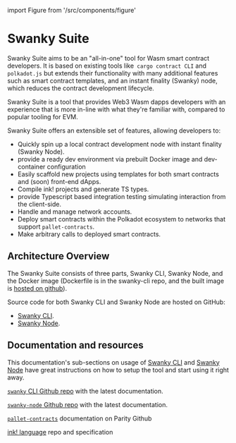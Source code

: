import Figure from '/src/components/figure'

# Swanky Suite

Swanky Suite aims to be an "all-in-one" tool for Wasm smart contract developers. It is based on existing tools like` cargo contract CLI` and `polkadot.js` but extends their functionality with many additional features such as smart contract templates, and an instant finality (Swanky) node, which reduces the contract development lifecycle.

Swanky Suite is a tool that provides Web3 Wasm dapps developers with an experience that is more in-line with what they're familiar with, compared to popular tooling for EVM.

Swanky Suite offers an extensible set of features, allowing developers to:

- Quickly spin up a local contract development node with instant finality (Swanky Node).
- provide a ready dev environment via prebuilt Docker image and dev-container configuration
- Easily scaffold new projects using templates for both smart contracts and (soon) front-end dApps.
- Compile ink! projects and generate TS types.
- provide Typescript based integration testing simulating interaction from the client-side.
- Handle and manage network accounts.
- Deploy smart contracts within the Polkadot ecosystem to networks that support `pallet-contracts`.
- Make arbitrary calls to deployed smart contracts.

## Architecture Overview

The Swanky Suite consists of three parts, Swanky CLI, Swanky Node, and the Docker image (Dockerfile is in the swanky-cli repo, and the built image is [hosted on github](https://github.com/AstarNetwork/swanky-cli/pkgs/container/swanky-cli%2Fswanky-base)).

Source code for both Swanky CLI and Swanky Node are hosted on GitHub:

- [Swanky CLI](https://github.com/AstarNetwork/swanky-cli).
- [Swanky Node](https://github.com/AstarNetwork/swanky-node).

## Documentation and resources

This documentation's sub-sections on usage of [Swanky CLI](/docs/build/wasm/swanky-suite/cli) and [Swanky Node](/docs/build/wasm/swanky-suite/node) have great instructions on how to setup the tool and start using it right away.

[`swanky` CLI Github repo] with the latest documentation.

[`swanky-node` Github repo] with the latest documentation.

[`pallet-contracts`] documentation on Parity Github

[ink! language] repo and specification

[`pallet-contracts`]: https://github.com/paritytech/substrate/tree/master/frame/contracts
[`pallet-dapps-staking`]: https://github.com/AstarNetwork/Astar/tree/polkadot-v0.9.27/frame/dapps-staking
[`pallet-assets`]: https://github.com/paritytech/substrate/tree/master/frame/assets
[`swanky-node` github repo]: https://github.com/AstarNetwork/swanky-node
[`swanky` cli github repo]: https://github.com/AstarNetwork/swanky-cli
[ink! language]: https://github.com/paritytech/ink
